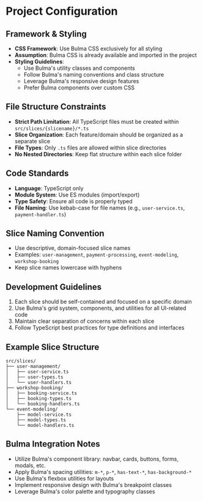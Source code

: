 # Project Configuration

## Framework & Styling
- **CSS Framework**: Use Bulma CSS exclusively for all styling
- **Assumption**: Bulma CSS is already available and imported in the project
- **Styling Guidelines**:
    - Use Bulma's utility classes and components
    - Follow Bulma's naming conventions and class structure
    - Leverage Bulma's responsive design features
    - Prefer Bulma components over custom CSS

## File Structure Constraints
- **Strict Path Limitation**: All TypeScript files must be created within `src/slices/{slicename}/*.ts`
- **Slice Organization**: Each feature/domain should be organized as a separate slice
- **File Types**: Only `.ts` files are allowed within slice directories
- **No Nested Directories**: Keep flat structure within each slice folder

## Code Standards
- **Language**: TypeScript only
- **Module System**: Use ES modules (import/export)
- **Type Safety**: Ensure all code is properly typed
- **File Naming**: Use kebab-case for file names (e.g., `user-service.ts`, `payment-handler.ts`)

## Slice Naming Convention
- Use descriptive, domain-focused slice names
- Examples: `user-management`, `payment-processing`, `event-modeling`, `workshop-booking`
- Keep slice names lowercase with hyphens

## Development Guidelines
1. Each slice should be self-contained and focused on a specific domain
2. Use Bulma's grid system, components, and utilities for all UI-related code
3. Maintain clear separation of concerns within each slice
4. Follow TypeScript best practices for type definitions and interfaces

## Example Slice Structure
```
src/slices/
├── user-management/
│   ├── user-service.ts
│   ├── user-types.ts
│   └── user-handlers.ts
├── workshop-booking/
│   ├── booking-service.ts
│   ├── booking-types.ts
│   └── booking-handlers.ts
└── event-modeling/
    ├── model-service.ts
    ├── model-types.ts
    └── model-handlers.ts
```

## Bulma Integration Notes
- Utilize Bulma's component library: navbar, cards, buttons, forms, modals, etc.
- Apply Bulma's spacing utilities: `m-*`, `p-*`, `has-text-*`, `has-background-*`
- Use Bulma's flexbox utilities for layouts
- Implement responsive design with Bulma's breakpoint classes
- Leverage Bulma's color palette and typography classes